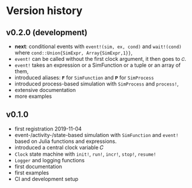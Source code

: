 # Version history

## v0.2.0 (development)
- **next**: conditional events with `event!(sim, ex, cond)` and `wait!(cond)` where `cond::Union{SimExpr, Array{SimExpr,1}}`,
- `event!` can be called without the first clock argument, it then goes to `𝐶`.
- `event!` takes an expression or a SimFunction or a tuple or an array of them,
- introduced aliases: `𝐅` for `SimFunction` and `𝐏` for `SimProcess`
- introduced process-based simulation with `SimProcess` and `process!`,
- extensive documentation
- more examples

## v0.1.0

- first registration 2019-11-04
- event-/activity-/state-based simulation with `SimFunction` and `event!` based on Julia functions and expressions.
- introduced a central clock variable 𝐶
- `Clock` state machine with `init!`, `run!`, `incr!`, `stop!`, `resume!`
- `Logger` and logging functions
- first documentation
- first examples
- CI and development setup
